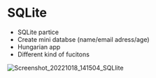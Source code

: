 # SQLite
- SQLite partice
- Create mini databse (name/email adress/age)
- Hungarian app
- Different kind of fucitons


![Screenshot_20221018_141504_SQLlite](https://user-images.githubusercontent.com/74590627/196426831-3c856109-0e06-4ea7-ac30-bec8d1d4b440.jpg)
